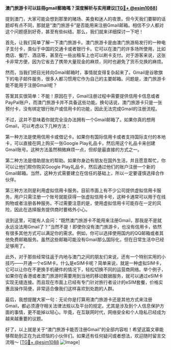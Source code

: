 **澳门旅游卡可以註冊gmail郵箱嗎？深度解析与实用建议[[TG💪+ @esim1088](https://t.me/s/esim1088)]**

提到澳门，大家可能会想到那里的赌场、美食和迷人的夜景。但今天我们要聊的话题却有点不同，那就是“澳门旅游卡”是否能用来注册Gmail邮箱。相信不少人都对这个问题感到好奇，甚至有些纠结。那么，我们就来详细探讨一下吧！

首先，让我们简单了解一下澳门旅游卡。澳门旅游卡是由澳门旅游局发行的一种电子支付卡，类似于中国的交通卡或者银行卡。它可以在澳门的许多场所使用，比如商店、餐厅、酒店等，甚至在一些出租车上也可以刷卡支付。对于游客来说，这张卡非常方便，因为它省去了携带大量现金的麻烦，同时也避免了货币兑换的麻烦。

然而，当我们把目光转向Gmail邮箱时，事情就变得复杂起来了。Gmail是谷歌旗下的电子邮件服务，很多人都习惯用它作为自己的主要邮箱。问题是，澳门旅游卡能不能用于注册Gmail呢？

答案其实很简单：不能！原因在于，Gmail注册过程中需要提供信用卡信息或者PayPal账户，而澳门旅游卡并不具备这些功能。换句话说，澳门旅游卡只是一张预付卡，没有绑定银行账户或信用卡的功能，因此无法完成Gmail的注册流程。

不过，这并不意味着你就完全没办法拥有一个Gmail邮箱了。如果你真的想用Gmail，可以考虑以下几种方法：

第一种方法是使用信用卡或借记卡。如果你有国际信用卡或者支持国际支付的本地卡，可以直接在网上购买一张Google Play礼品卡，然后用这个礼品卡来创建Gmail账号。这种方法虽然稍微麻烦一点，但却是最直接的方式之一。

第二种方法是借助朋友的帮助。如果你身边有朋友在国外生活，并且愿意帮忙，你可以让他们帮你购买Google Play礼品卡，然后通过他们的账户注册一个新的Gmail邮箱。当然，这种方式需要建立在信任的基础上，所以一定要谨慎选择合作伙伴。

第三种方法则是利用虚拟信用卡服务。目前市面上有不少公司提供虚拟信用卡服务，用户只需注册一个账号就能获得一张虚拟信用卡号，这种卡通常可以用于在线购物或者注册各种服务。不过需要注意的是，使用虚拟信用卡可能存在一定的风险，因此在选择服务提供商时要格外小心。

说到这里，可能有人会问：“既然澳门旅游卡不能用来注册Gmail，那我是不是就永远没法用Gmail了？”当然不是！即使你没有澳门旅游卡，也没有信用卡，依然有很多其他方式可以满足你的需求。例如，你可以选择使用国内的QQ邮箱或者其他免费邮箱服务。虽然这些邮箱可能没有Gmail那么国际化，但在日常生活中已经足够用了。

此外，对于那些经常往返于内地与澳门之间的朋友们来说，还有一个特别实用的小技巧——开通一个eSIM卡。什么是eSIM卡呢？简单来说，就是一种虚拟SIM卡，它可以让你在不更换手机硬件的情况下，轻松切换不同的运营商网络。举个例子，如果你在香港或者澳门旅游时需要用到当地的移动数据服务，就可以通过eSIM卡实现无缝连接。而且现在市面上已经有专门针对旅行者设计的eSIM套餐，价格实惠且操作简便，非常适合像我们这样喜欢到处跑的人群。

最后，我想提醒大家一句：无论你是打算用澳门旅游卡还是其他方式来注册Gmail，都必须遵守相关法律法规以及平台的规定。尤其是涉及到个人信息保护方面的事情，更不能掉以轻心。毕竟，在互联网时代，网络安全和个人隐私已经成为越来越重要的议题。

好了，以上就是关于“澳门旅游卡能否注册Gmail”的全部内容啦！希望这篇文章能够帮助到正在为此烦恼的小伙伴们。如果还有任何疑问或者想法，欢迎随时留言交流哦～ [[TG💪+ @esim1088](https://t.me/s/esim1088) ![Image](https://i.postimg.cc/4NQfJmqS/Snipaste-2025-05-13-00-14-12.png)]